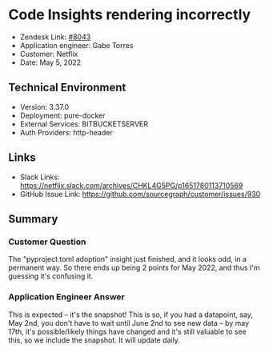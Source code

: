 
# Code Insights rendering incorrectly <!-- Ticket Title  Hint: include keywords to make it searchable -->

- Zendesk Link: [#8043](https://sourcegraph.zendesk.com/agent/tickets/8043)
- Application engineer: Gabe Torres
- Customer: Netflix <!-- Redact if this contains personally identifying information -->
- Date: May 5, 2022

<!-- Data populated from integration, speak to Ben Gordon or Michael Bali if not working -->
<!-- During Internal team trial, fill missing data manually (we are waiting for all data to sync) -->

## Technical Environment
- Version: 3.37.0​
- Deployment: pure-docker
- External Services: BITBUCKETSERVER
- Auth Providers: http-header

## Links
<!-- Data for application engineer manual entry -->
- Slack Links: https://netflix.slack.com/archives/CHKL4G5PG/p1651780113710569  
- GitHub Issue Link: https://github.com/sourcegraph/customer/issues/930 

## Summary
### Customer Question
The "pyproject.toml adoption" insight just finished, and it looks odd, in a permanent way. So there ends up being 2 points for May 2022, and thus I'm guessing it's confusing it.

### Application Engineer Answer
This is expected – it's the snapshot! This is so, if you had a datapoint, say, May 2nd, you don't have to wait until June 2nd to see new data – by may 17th, it's possible/likely things have changed and it's still valuable to see this, so we include the snapshot. It will update daily. 

<!-- Once complete, upload a copy to https://github.com/sourcegraph/support-tools-internal/tree/main/resolved-tickets as a .md file -->
<!-- Name the file 8043.md -->
